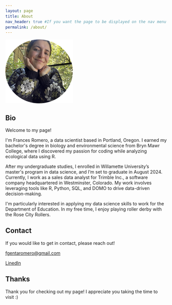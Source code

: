 ```yaml
---
layout: page
title: About
nav_header: true #If you want the page to be displayed on the nav menu on top of the site, leave "true" here. If not, you can leave it blank
permalink: /about/
---
```

![ Alt Text](IMG_2926.png)

## Bio

Welcome to my page! 

I'm Frances Romero, a data scientist based in Portland, Oregon. I earned my bachelor's degree in biology and environmental science from Bryn Mawr College, where I discovered my passion for coding while analyzing ecological data using R.

After my undergraduate studies, I enrolled in Willamette University’s master's program in data science, and I’m set to graduate in August 2024. Currently, I work as a sales data analyst for Trimble Inc., a software company headquartered in Westminster, Colorado. My work involves leveraging tools like R, Python, SQL, and DOMO to drive data-driven decision-making.

I'm particularly interested in applying my data science skills to work for the Department of Education. In my free time, I enjoy playing roller derby with the Rose City Rollers.

## Contact

If you would like to get in contact, please reach out!

fgentaromero@gmail.com

[LinedIn](https://www.linkedin.com/in/frances-romero/)

## Thanks

Thank you for checking out my page! I appreciate you taking the time to visit :) 
